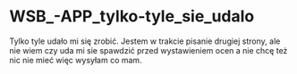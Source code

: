 # WSB_-APP_tylko-tyle_sie_udalo

Tylko tyle udało mi się zrobić. Jestem w trakcie pisanie drugiej strony, ale nie wiem czy uda mi sie spawdzić przed wystawieniem ocen
a nie chcę też nic nie mieć więc wysyłam co mam.
